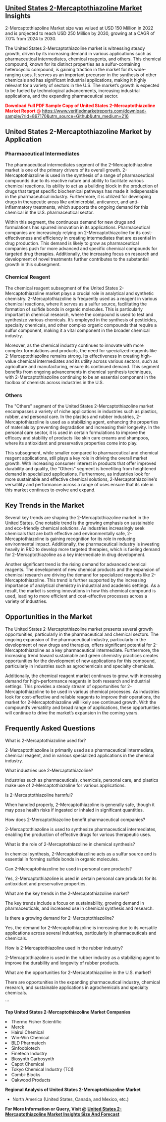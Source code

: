 <h2><a href="https://www.verifiedmarketreports.com/download-sample/?rid=897170&amp;utm_source=Github&amp;utm_medium=216" target="_blank">United States 2-Mercaptothiazoline Market</a> Insights</h2><p>2-Mercaptothiazoline Market size was valued at USD 150 Million in 2022 and is projected to reach USD 250 Million by 2030, growing at a CAGR of 7.0% from 2024 to 2030.</p><p><p>The United States 2-Mercaptothiazoline market is witnessing steady growth, driven by its increasing demand in various applications such as pharmaceutical intermediates, chemical reagents, and others. This chemical compound, known for its distinct properties as a sulfur-containing heterocyclic compound, is gaining traction in the market for its wide-ranging uses. It serves as an important precursor in the synthesis of other chemicals and has significant industrial applications, making it highly relevant for a variety of sectors in the U.S. The market’s growth is expected to be fueled by technological advancements, increasing industrial applications, and the expanding pharmaceutical sector.</p><p><p><span class=""><span style="color: #ff0000;"><strong>Download Full PDF Sample Copy of United States 2-Mercaptothiazoline Market Report</strong> @ </span><a href="https://www.verifiedmarketreports.com/download-sample/?rid=897170&amp;utm_source=Github&amp;utm_medium=216" target="_blank">https://www.verifiedmarketreports.com/download-sample/?rid=897170&amp;utm_source=Github&amp;utm_medium=216</a></span></p></p><h2>United States 2-Mercaptothiazoline Market by Application</h2><h3>Pharmaceutical Intermediates</h3><p>The pharmaceutical intermediates segment of the 2-Mercaptothiazoline market is one of the primary drivers of its overall growth. 2-Mercaptothiazoline is used in the synthesis of a range of pharmaceutical compounds due to its reactive nature and ability to facilitate various chemical reactions. Its ability to act as a building block in the production of drugs that target specific biochemical pathways has made it indispensable in the pharmaceutical industry. Furthermore, it is utilized for developing drugs in therapeutic areas like antimicrobial, anticancer, and anti-inflammatory treatments, which supports the ongoing demand for this chemical in the U.S. pharmaceutical sector.</p><p>Within this segment, the continuous demand for new drugs and formulations has spurred innovation in its applications. Pharmaceutical companies are increasingly relying on 2-Mercaptothiazoline for its cost-effectiveness and efficiency in creating intermediates that are essential in drug production. This demand is likely to grow as pharmaceutical companies push for more advanced and specific chemical compounds for targeted drug therapies. Additionally, the increasing focus on research and development of novel treatments further contributes to the substantial growth in this subsegment.</p><h3>Chemical Reagent</h3><p>The chemical reagent subsegment of the United States 2-Mercaptothiazoline market plays a crucial role in analytical and synthetic chemistry. 2-Mercaptothiazoline is frequently used as a reagent in various chemical reactions, where it serves as a sulfur source, facilitating the formation of sulfide bonds in organic molecules. This is particularly important in chemical research, where the compound is used to test and synthesize various chemicals. It’s employed in the synthesis of pesticides, specialty chemicals, and other complex organic compounds that require a sulfur component, making it a vital component in the broader chemical industry.</p><p>Moreover, as the chemical industry continues to innovate with more complex formulations and products, the need for specialized reagents like 2-Mercaptothiazoline remains strong. Its effectiveness in creating high-value chemical intermediates and its utility across various sectors, such as agriculture and manufacturing, ensure its continued demand. This segment benefits from ongoing advancements in chemical synthesis techniques, with 2-Mercaptothiazoline continuing to be an essential component in the toolbox of chemists across industries in the U.S.</p><h3>Others</h3><p>The "Others" segment of the United States 2-Mercaptothiazoline market encompasses a variety of niche applications in industries such as plastics, rubber, and personal care. In the plastics and rubber industries, 2-Mercaptothiazoline is used as a stabilizing agent, enhancing the properties of materials by preventing degradation and increasing their longevity. In the personal care sector, it is used in certain formulations to improve the efficacy and stability of products like skin care creams and shampoos, where its antioxidant and preservative properties come into play.</p><p>This subsegment, while smaller compared to pharmaceutical and chemical reagent applications, still plays a key role in driving the overall market growth. With increasing consumer interest in products that offer improved durability and quality, the "Others" segment is benefiting from heightened demand in specialized applications. Furthermore, as industries look for more sustainable and effective chemical solutions, 2-Mercaptothiazoline's versatility and performance across a range of uses ensure that its role in this market continues to evolve and expand.</p><h2>Key Trends in the Market</h2><p>Several key trends are shaping the 2-Mercaptothiazoline market in the United States. One notable trend is the growing emphasis on sustainable and eco-friendly chemical solutions. As industries increasingly seek chemicals that are both effective and environmentally safe, 2-Mercaptothiazoline is gaining recognition for its role in reducing environmental impact. Additionally, the pharmaceutical industry is investing heavily in R&D to develop more targeted therapies, which is fueling demand for 2-Mercaptothiazoline as a key intermediate in drug development.</p><p>Another significant trend is the rising demand for advanced chemical reagents. The development of new chemical products and the expansion of chemical research are driving the demand for specialized reagents like 2-Mercaptothiazoline. This trend is further supported by the increasing importance of analytical chemistry in industrial and academic settings. As a result, the market is seeing innovations in how this chemical compound is used, leading to more efficient and cost-effective processes across a variety of industries.</p><h2>Opportunities in the Market</h2><p>The United States 2-Mercaptothiazoline market presents several growth opportunities, particularly in the pharmaceutical and chemical sectors. The ongoing expansion of the pharmaceutical industry, particularly in the development of new drugs and therapies, offers significant potential for 2-Mercaptothiazoline as a key pharmaceutical intermediate. Furthermore, the increasing trend toward sustainable and green chemistry practices creates opportunities for the development of new applications for this compound, particularly in industries such as agrochemicals and specialty chemicals.</p><p>Additionally, the chemical reagent market continues to grow, with increasing demand for high-performance reagents in both research and industrial settings. This provides a steady stream of opportunities for 2-Mercaptothiazoline to be used in various chemical processes. As industries look for cost-effective and reliable reagents to improve their operations, the market for 2-Mercaptothiazoline will likely see continued growth. With the compound’s versatility and broad range of applications, these opportunities will continue to drive the market’s expansion in the coming years.</p><h2>Frequently Asked Questions</h2><p>What is 2-Mercaptothiazoline used for?</p><p>2-Mercaptothiazoline is primarily used as a pharmaceutical intermediate, chemical reagent, and in various specialized applications in the chemical industry.</p><p>What industries use 2-Mercaptothiazoline?</p><p>Industries such as pharmaceuticals, chemicals, personal care, and plastics make use of 2-Mercaptothiazoline for various applications.</p><p>Is 2-Mercaptothiazoline harmful?</p><p>When handled properly, 2-Mercaptothiazoline is generally safe, though it may pose health risks if ingested or inhaled in significant quantities.</p><p>How does 2-Mercaptothiazoline benefit pharmaceutical companies?</p><p>2-Mercaptothiazoline is used to synthesize pharmaceutical intermediates, enabling the production of effective drugs for various therapeutic uses.</p><p>What is the role of 2-Mercaptothiazoline in chemical synthesis?</p><p>In chemical synthesis, 2-Mercaptothiazoline acts as a sulfur source and is essential in forming sulfide bonds in organic molecules.</p><p>Can 2-Mercaptothiazoline be used in personal care products?</p><p>Yes, 2-Mercaptothiazoline is used in certain personal care products for its antioxidant and preservative properties.</p><p>What are the key trends in the 2-Mercaptothiazoline market?</p><p>The key trends include a focus on sustainability, growing demand in pharmaceuticals, and increased use in chemical synthesis and research.</p><p>Is there a growing demand for 2-Mercaptothiazoline?</p><p>Yes, the demand for 2-Mercaptothiazoline is increasing due to its versatile applications across several industries, particularly in pharmaceuticals and chemicals.</p><p>How is 2-Mercaptothiazoline used in the rubber industry?</p><p>2-Mercaptothiazoline is used in the rubber industry as a stabilizing agent to improve the durability and longevity of rubber products.</p><p>What are the opportunities for 2-Mercaptothiazoline in the U.S. market?</p><p>There are opportunities in the expanding pharmaceutical industry, chemical research, and sustainable applications in agrochemicals and specialty chemicals.</p>```</p><p><strong>Top United States 2-Mercaptothiazoline Market Companies</strong></p><div data-test-id=""><p><li>Thermo Fisher Scientific</li><li> Merck</li><li> Hairui Chemical</li><li> Win-Win Chemical</li><li> BLD Pharmatech</li><li> Sinfoobiotech</li><li> Finetech Industry</li><li> Biosynth Carbosynth</li><li> Capot Chemical</li><li> Tokyo Chemical Industry (TCI)</li><li> Combi-Blocks</li><li> Oakwood Products</li></p><div><strong>Regional Analysis of&nbsp;United States 2-Mercaptothiazoline Market</strong></div><ul><li dir="ltr"><p dir="ltr">North America&nbsp;(United States, Canada, and Mexico, etc.)</p></li></ul><p><strong>For More Information or Query, Visit @&nbsp;</strong><strong><a href="https://www.verifiedmarketreports.com/product/2-mercaptothiazoline-market/?utm_source=Github&amp;utm_medium=216" target="_blank">United States 2-Mercaptothiazoline Market Insights Size And Forecast</a></strong></p></div>
